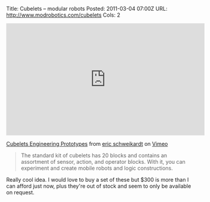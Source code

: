 Title: Cubelets – modular robots
Posted: 2011-03-04 07:00Z
URL: http://www.modrobotics.com/cubelets
Cols: 2

<iframe src="http://player.vimeo.com/video/19712586" width="530" height="300" frameborder="0"></iframe>

[Cubelets Engineering Prototypes](http://vimeo.com/19712586) from [eric schweikardt](http://vimeo.com/user5176324) on [Vimeo](http://vimeo.com)


> The standard kit of cubelets has 20 blocks and contains an assortment of sensor, action, and operator blocks. With it, you can experiment and create mobile robots and logic constructions.

Really cool idea. I would love to buy a set of these but $300 is more than I can afford just now, plus they're out of stock and seem to only be available on request.